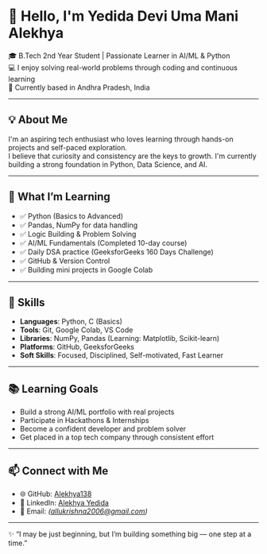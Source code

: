 # 👋 Hello, I'm Yedida Devi Uma Mani Alekhya

🎓 B.Tech 2nd Year Student | Passionate Learner in AI/ML & Python  
💻 I enjoy solving real-world problems through coding and continuous learning  
📍 Currently based in Andhra Pradesh, India

---

## 💡 About Me

I'm an aspiring tech enthusiast who loves learning through hands-on projects and self-paced exploration.  
I believe that curiosity and consistency are the keys to growth. I'm currently building a strong foundation in Python, Data Science, and AI.

---

## 🚀 What I’m Learning

- ✅ Python (Basics to Advanced)
- ✅ Pandas, NumPy for data handling
- ✅ Logic Building & Problem Solving
- ✅ AI/ML Fundamentals (Completed 10-day course)
- ✅ Daily DSA practice (GeeksforGeeks 160 Days Challenge)
- ✅ GitHub & Version Control
- ✅ Building mini projects in Google Colab

---

## 🔧 Skills

- **Languages**: Python, C (Basics)
- **Tools**: Git, Google Colab, VS Code
- **Libraries**: NumPy, Pandas (Learning: Matplotlib, Scikit-learn)
- **Platforms**: GitHub, GeeksforGeeks
- **Soft Skills**: Focused, Disciplined, Self-motivated, Fast Learner

---

## 📚 Learning Goals

- Build a strong AI/ML portfolio with real projects  
- Participate in Hackathons & Internships  
- Become a confident developer and problem solver  
- Get placed in a top tech company through consistent effort  

---

## 📫 Connect with Me

- 🌐 GitHub: [Alekhya138](https://github.com/Alekhya138)
- 🔗 LinkedIn: [Alekhya Yedida](https://www.linkedin.com/in/alekhya-yedida)
- 📩 Email: *(allukrishna2006@gmail.com)*

---

✨ “I may be just beginning, but I’m building something big — one step at a time.”